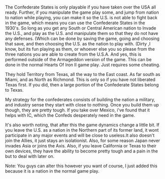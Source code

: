 The Confederate States is only playable if you have taken over the USA
all ready. Further, if you manipulate the game play some, and jump from
nation to nation while playing, you can make it so the U.S. is not able
to fight back in the game, which means you can use the Confederate
States in the 1930's. So long as you get any South or Central American
nation to Invade the U.S., and play as the U.S. and manipulate them so
that they do not have any defenses. (Which can be done by saving the
game, going and choosing that save, and then choosing the U.S. as the
nation to play with. (Dirty ,I know, but its fun playing as them, or
whoever else you so please from the three nations you are able to create
from the U.S.A. And yes, this is performed outside of the Armageddon
version of the game. This can be done in the normal Hearts Of Iron II
game play. Just requires some cheating.

They hold Territory from Texas, all the way to the East coast. As far
south as Miami, and as North as Richmond. This is only so if you have
not liberated Texas first. If you did, then a large portion of the
Confederate States belong to Texas.

My strategy for the confederates consists of building the nation a
military, and industry sense they start with close to nothing. Once you
build them up though, they are pretty tough. If you take over Mexico,
i've found that it helps with IC, which the Confeds desperately need in
the game.

It's also worth noting, that after this the game dynamics change a
little bit. If you leave the U.S. as a nation in the Northern part of
its former land, it wont participate in any major events and will be
close to useless.It also doesn't join the Allies, it just stays an
isolationist. Also, for some reason Japan never invades Asia or joins
the Axis. Also, if you leave California or Texas to their own devices,
they have the ability to become pretty tough and a pain in the but to
deal with later on.

Note: You guys can alter this however you want of course, I just added
this because it is a nation in the normal game play.
